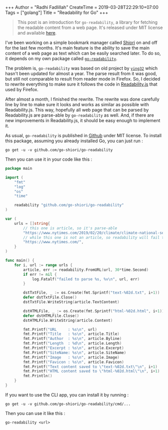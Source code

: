 +++
Author = "Radhi Fadlillah"
CreateTime = 2019-03-28T22:29:10+07:00
Tags = ["golang"]
Title = "Readability for Go"
+++

> This post is an introduction for `go-readability`, a library for fetching the readable content from a web page. It's released under MIT license and available [here][1].

I've been working on a simple bookmark manager called [Shiori][2] on and off for the last few months. It's main feature is the ability to save the main content of a web page as text which can be easily searched later. To do so, it depends on my own package called [`go-readability`][1].

The problem is, `go-readability` was based on old project by [`ying32`][3] which hasn't been updated for almost a year. The parse result from it was good, but still not comparable to result from reader mode in Firefox. So, I decided to rewrite everything to make sure it follows the code in [Readability.js][4] that used by Firefox.

After almost a month, I finished the rewrite. The rewrite was done carefully line by line to make sure it looks and works as similar as possible with Readability.js. This way, hopefully all web page that can be parsed by Readability.js are parse-able by `go-readability` as well. And, if there are new improvements in Readability.js, it should be easy enough to implement it.

As usual, `go-readability` is published in [Github][1] under MIT license. To install this package, assuming you already installed Go, you can just run :

```
go get -u -v github.com/go-shiori/go-readability
```

Then you can use it in your code like this :

```go
package main

import (
	"fmt"
	"log"
	"os"
	"time"

	readability "github.com/go-shiori/go-readability"
)

var (
	urls = []string{
		// this one is article, so it's parse-able
		"https://www.nytimes.com/2019/02/20/climate/climate-national-security-threat.html",
		// while this one is not an article, so readability will fail to parse.
		"https://www.nytimes.com/",
	}
)

func main() {
	for i, url := range urls {
		article, err := readability.FromURL(url, 30*time.Second)
		if err != nil {
			log.Fatalf("failed to parse %s, %v\n", url, err)
		}

		dstTxtFile, _ := os.Create(fmt.Sprintf("text-%02d.txt", i+1))
		defer dstTxtFile.Close()
		dstTxtFile.WriteString(article.TextContent)

		dstHTMLFile, _ := os.Create(fmt.Sprintf("html-%02d.html", i+1))
		defer dstHTMLFile.Close()
		dstHTMLFile.WriteString(article.Content)

		fmt.Printf("URL     : %s\n", url)
		fmt.Printf("Title   : %s\n", article.Title)
		fmt.Printf("Author  : %s\n", article.Byline)
		fmt.Printf("Length  : %d\n", article.Length)
		fmt.Printf("Excerpt : %s\n", article.Excerpt)
		fmt.Printf("SiteName: %s\n", article.SiteName)
		fmt.Printf("Image   : %s\n", article.Image)
		fmt.Printf("Favicon : %s\n", article.Favicon)
		fmt.Printf("Text content saved to \"text-%02d.txt\"\n", i+1)
		fmt.Printf("HTML content saved to \"html-%02d.html\"\n", i+1)
		fmt.Println()
	}
}
```

If you want to use the CLI app, you can install it by running :

```
go get -u -v github.com/go-shiori/go-readability/cmd/...
```

Then you can use it like this :

```
go-readability <url>
```

[1]: https://github.com/go-shiori/go-readability
[2]: https://github.com/go-shiori/shiori
[3]: https://github.com/ying32/readability
[4]: https://github.com/mozilla/readability